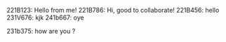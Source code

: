 221B123: Hello from me!
221B786: Hi, good to collaborate!
221B456: hello
231V676: kjk
241b667: oye

231b375: how are you ?


